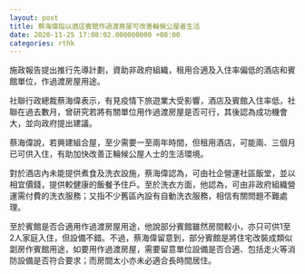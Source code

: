 ```yaml
---
layout: post
title: 蔡海偉指以酒店賓館作過渡房屋可改善輪候公屋者生活
date: 2020-11-25 17:08:02.000000000 +08:00
categories: rthk
---
```


施政報告提出推行先導計劃，資助非政府組織，租用合適及入住率偏低的酒店和賓館單位，作過渡房屋用途。

社聯行政總裁蔡海偉表示，有見疫情下旅遊業大受影響，酒店及賓館入住率低，社聯在過去數月，曾研究若將有關單位用作過渡房屋是否可行，其後認為成功機會大，並向政府提出建議。

蔡海偉說，若興建組合屋，至少需要一至兩年時間，但租用酒店，可能兩、三個月已可供入住，有助加快改善正輪候公屋人士的生活環境。

對於酒店內未能提供煮食及洗衣設施，蔡海偉認為，可由社企營運社區飯堂，並以相宜價錢，提供較健康的飯餐予住戶。至於洗衣方面，他認為，可由非政府組織營運需付費的洗衣服務；又指不少舊區內設有自動洗衣服務，相信有關問題不難處理。

至於賓館是否合適用作過渡房屋用途，他說部分賓館雖然房間較小，亦只可供1至2人家庭入住，但設備不錯。不過，蔡海偉留意到，部分賓館是將住宅改裝成類似劏房作賓館用途，如要用作過渡房屋，需要留意單位設備是否合適、包括走火等消防設備是否符合要求；而房間太小亦未必適合長時間居住。
